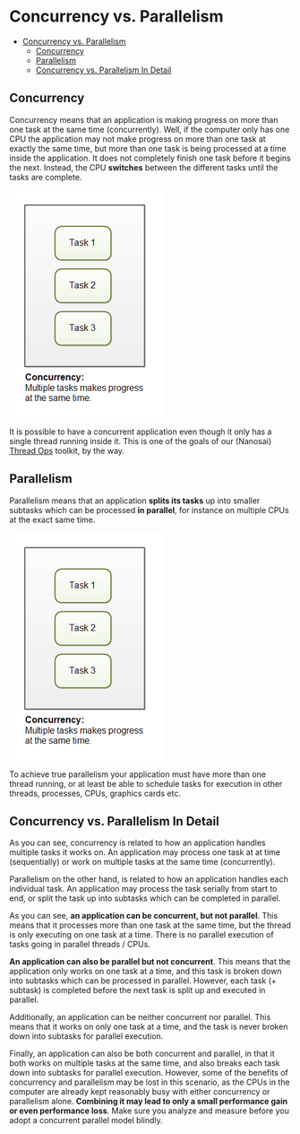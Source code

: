 # Concurrency vs. Parallelism

- [Concurrency vs. Parallelism](#concurrency-vs-parallelism)
  - [Concurrency](#concurrency)
  - [Parallelism](#parallelism)
  - [Concurrency vs. Parallelism In Detail](#concurrency-vs-parallelism-in-detail)

## Concurrency

Concurrency means that an application is making progress on more than one task at the same time (concurrently). Well, if the computer only has one CPU the application may not make progress on more than one task at exactly the same time, but more than one task is being processed at a time inside the application. It does not completely finish one task before it begins the next. Instead, the CPU **switches** between the different tasks until the tasks are complete.

![fig1](./fig/Concurrency_vs_Parallelism/concurrency-vs-parallelism-1.png)

It is possible to have a concurrent application even though it only has a single thread running inside it. This is one of the goals of our (Nanosai) [Thread Ops](http://tutorials.jenkov.com/thread-ops-java/index.html) toolkit, by the way.

## Parallelism

Parallelism means that an application **splits its tasks** up into smaller subtasks which can be processed **in parallel**, for instance on multiple CPUs at the exact same time.

![fig1](./fig/Concurrency_vs_Parallelism/concurrency-vs-parallelism-1.png)

To achieve true parallelism your application must have more than one thread running, or at least be able to schedule tasks for execution in other threads, processes, CPUs, graphics cards etc.

## Concurrency vs. Parallelism In Detail

As you can see, concurrency is related to how an application handles multiple tasks it works on. An application may process one task at at time (sequentially) or work on multiple tasks at the same time (concurrently).

Parallelism on the other hand, is related to how an application handles each individual task. An application may process the task serially from start to end, or split the task up into subtasks which can be completed in parallel.

As you can see, **an application can be concurrent, but not parallel**. This means that it processes more than one task at the same time, but the thread is only executing on one task at a time. There is no parallel execution of tasks going in parallel threads / CPUs.

**An application can also be parallel but not concurrent**. This means that the application only works on one task at a time, and this task is broken down into subtasks which can be processed in parallel. However, each task (+ subtask) is completed before the next task is split up and executed in parallel.

Additionally, an application can be neither concurrent nor parallel. This means that it works on only one task at a time, and the task is never broken down into subtasks for parallel execution.

Finally, an application can also be both concurrent and parallel, in that it both works on multiple tasks at the same time, and also breaks each task down into subtasks for parallel execution. However, some of the benefits of concurrency and parallelism may be lost in this scenario, as the CPUs in the computer are already kept reasonably busy with either concurrency or parallelism alone. **Combining it may lead to only a small performance gain or even performance loss**. Make sure you analyze and measure before you adopt a concurrent parallel model blindly.
